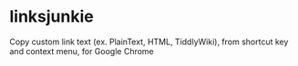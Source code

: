 # linksjunkie
Copy custom link text (ex. PlainText, HTML, TiddlyWiki), from shortcut key and context menu, for Google Chrome
